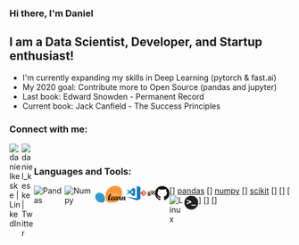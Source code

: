 ### Hi there, I'm Daniel 

## I am a Data Scientist, Developer, and Startup enthusiast!
- I'm currently expanding my skills in Deep Learning (pytorch & fast.ai)
- My 2020 goal: Contribute more to Open Source (pandas and jupyter)
- Last book: Edward Snowden - Permanent Record
- Current book: Jack Canfield - The Success Principles

### Connect with me:

[<img align="left" alt="danielkeske | LinkedIn" width="22px" src="https://cdn.jsdelivr.net/npm/simple-icons@v3/icons/linkedin.svg" />][linkedin]
[<img align="left" alt="daniel_keske | Twitter" width="22px" src="https://cdn.jsdelivr.net/npm/simple-icons@v3/icons/twitter.svg" />][twitter]

<br />

### Languages and Tools:

[<img align="left" alt="Pandas" width="55px" src="https://upload.wikimedia.org/wikipedia/commons/thumb/e/ed/Pandas_logo.svg/1920px-Pandas_logo.svg.png" />] [pandas]
[<img align="left" alt="Numpy" width="55px" src="https://user-images.githubusercontent.com/50221806/86498201-a8bd8680-bd39-11ea-9d08-66b610a8dc01.png" />] [numpy]
[<img align="left" alt="Scikit-learn" width="55px" src="images/1200px-Scikit_learn_logo_small.svg.png" />] [scikit]
[<img align="left" alt="Visual Studio Code" width="26px" src="https://raw.githubusercontent.com/github/explore/80688e429a7d4ef2fca1e82350fe8e3517d3494d/topics/visual-studio-code/visual-studio-code.png" />]
[<img align="left" alt="Git" width="26px" src="https://raw.githubusercontent.com/github/explore/80688e429a7d4ef2fca1e82350fe8e3517d3494d/topics/git/git.png" />]
[<img align="left" alt="GitHub" width="26px" src="https://raw.githubusercontent.com/github/explore/78df643247d429f6cc873026c0622819ad797942/topics/github/github.png" />]
[<img align="left" alt="Linux" width="26px" src="https://i.pinimg.com/originals/c7/b8/11/c7b8113247fecd83bd9b5ed5bd3f34d5.png" />]
[<img align="left" alt="HTML5" width="26px" src="https://raw.githubusercontent.com/github/explore/80688e429a7d4ef2fca1e82350fe8e3517d3494d/topics/terminal/terminal.png" />]

<br />


[website]: https://website.com
[twitter]: https://twitter.com/daniel_keske
[linkedin]: https://linkedin.com/in/danielkeske
[pandas]: https://pandas.pydata.org/
[numpy]: https://numpy.org/
[scikit]: https://scikit-learn.org/

